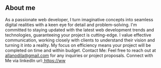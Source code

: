 ## About me
As a passionate web developer, I turn imaginative concepts into seamless digital realities with a keen eye for detail and problem-solving. I'm committed to staying updated with the latest web development trends and technologies, guaranteeing your project is cutting-edge. I value effective communication, working closely with clients to understand their vision and turning it into a reality. My focus on efficiency means your project will be completed on time and within budget. Contact Me: Feel free to reach out at allanodila@gmail.com for any inquiries or project proposals. Connect with Me via linkedIn url:[ https://ww](https://www.linkedin.com/in/allan-odila-94a75b235/)
